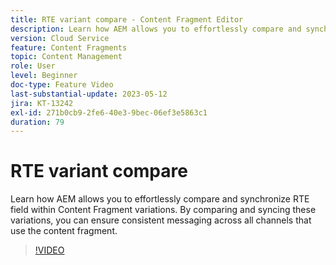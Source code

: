 ```yaml
---
title: RTE variant compare - Content Fragment Editor
description: Learn how AEM allows you to effortlessly compare and synchronize RTE field within Content Fragment variations. By comparing and syncing these variations, you can ensure consistent messaging across all channels that use the content fragment.
version: Cloud Service
feature: Content Fragments
topic: Content Management
role: User
level: Beginner
doc-type: Feature Video
last-substantial-update: 2023-05-12
jira: KT-13242
exl-id: 271b0cb9-2fe6-40e3-9bec-06ef3e5863c1
duration: 79
---
```

# RTE variant compare

Learn how AEM allows you to effortlessly compare and synchronize RTE field within Content Fragment variations. By comparing and syncing these variations, you can ensure consistent messaging across all channels that use the content fragment.

>[!VIDEO](https://video.tv.adobe.com/v/3419314/?learn=on)
